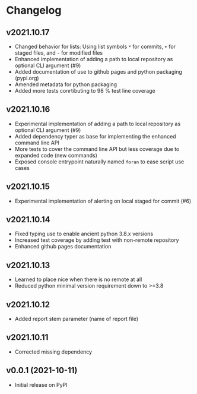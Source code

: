 # Changelog

## v2021.10.17

* Changed behavior for lists: Using list symbols `*` for commits, `+` for staged files, and `-` for modified files
* Enhanced implementation of adding a path to local repository as optional CLI argument (#9)
* Added documentation of use to github pages and python packaging (pypi.org)
* Amended metadata for python packaging
* Added more tests conrtibuting to 98 % test line coverage

## v2021.10.16

* Experimental implementation of adding a path to local repository as optional CLI argument (#9)
* Added dependency typer as base for implementing the enhanced command line API
* More tests to cover the command line API but less coverage due to expanded code (new commands)
* Exposed console entrypoint naturally named `foran` to ease script use cases

## v2021.10.15

* Experimental implementation of alerting on local staged for commit (#6)

## v2021.10.14

* Fixed typing use to enable ancient python 3.8.x versions 
* Increased test coverage by adding test with non-remote repository
* Enhanced github pages documentation

## v2021.10.13

* Learned to place nice when there is no remote at all
* Reduced python minimal version requirement down to >=3.8

## v2021.10.12

* Added report stem parameter (name of report file)

## v2021.10.11

* Corrected missing dependency

## v0.0.1 (2021-10-11)

* Initial release on PyPI
